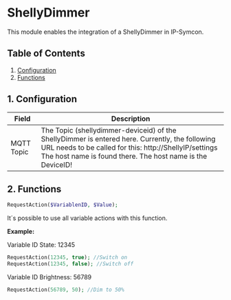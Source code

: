 # ShellyDimmer
   This module enables the integration of a ShellyDimmer in IP-Symcon.
     
   ## Table of Contents
   1. [Configuration](#1-configuration)
   2. [Functions](#2-functions)
   
   ## 1. Configuration
   
   Field        | Description
   ------------ | -------------
   MQTT Topic   | The Topic (shellydimmer-deviceid) of the ShellyDimmer is entered here. Currently, the following URL needs to be called for this: http://ShellyIP/settings The host name is found there. The host name is the DeviceID!
   
   ## 2. Functions

   ```php
   RequestAction($VariablenID, $Value);
   ```
   It´s possible to use all variable actions with this function.

   **Example:**

   Variable ID State: 12345
   ```php
   RequestAction(12345, true); //Switch on
   RequestAction(12345, false); //Switch off
   ```

   Variable ID Brightness: 56789
   ```php
   RequestAction(56789, 50); //Dim to 50%
   ```